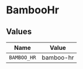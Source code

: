# BambooHr


## Values

| Name        | Value       |
| ----------- | ----------- |
| `BAMBOO_HR` | bamboo-hr   |